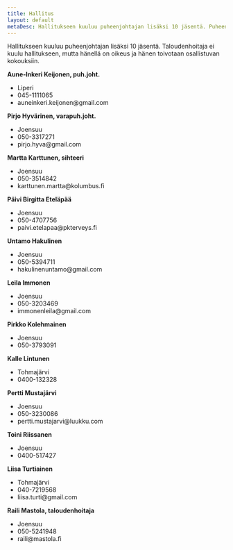 ```yaml
---
title: Hallitus
layout: default
metaDesc: Hallitukseen kuuluu puheenjohtajan lisäksi 10 jäsentä. Puheenjohtajana toimii Aune-Inkeri Keijonen.
---
```


Hallitukseen kuuluu puheenjohtajan lisäksi 10 jäsentä. Taloudenhoitaja ei kuulu hallitukseen, mutta hänellä on oikeus ja hänen toivotaan osallistuvan kokouksiin.

**Aune-Inkeri Keijonen, puh.joht.**
<ul class="mt-0">
	<li>Liperi</li>
	<li>045-1111065</li>
	<li>auneinkeri.keijonen@gmail.com</li>
</ul>

**Pirjo Hyvärinen, varapuh.joht.**
<ul class="mt-0">
	<li>Joensuu</li>
	<li>050-3317271</li>
	<li>pirjo.hyva@gmail.com</li>
</ul>

**Martta Karttunen, sihteeri**
<ul class="mt-0">
	<li>Joensuu</li>
	<li>050-3514842</li>
	<li>karttunen.martta@kolumbus.fi</li>
</ul>

**Päivi Birgitta Eteläpää**
<ul class="mt-0">
	<li>Joensuu</li>
	<li>050-4707756</li>
	<li>paivi.etelapaa@pkterveys.fi</li>
</ul>

**Untamo Hakulinen**
<ul class="mt-0">
	<li>Joensuu</li>
	<li>050-5394711</li>
	<li>hakulinenuntamo@gmail.com</li>
</ul>

**Leila Immonen**
<ul class="mt-0">
	<li>Joensuu</li>
	<li>050-3203469</li>
	<li>immonenleila@gmail.com</li>
</ul>

**Pirkko Kolehmainen**
<ul class="mt-0">
	<li>Joensuu</li>
	<li>050-3793091</li>
</ul>

**Kalle Lintunen**
<ul class="mt-0">
	<li>Tohmajärvi</li>
	<li>0400-132328</li>
</ul>

**Pertti Mustajärvi**
<ul class="mt-0">
	<li>Joensuu</li>
	<li>050-3230086</li>
	<li>pertti.mustajarvi@luukku.com</li>
</ul>

**Toini Riissanen**
<ul class="mt-0">
	<li>Joensuu</li>
	<li>0400-517427</li>
</ul>

**Liisa Turtiainen**
<ul class="mt-0">
	<li>Tohmajärvi</li>
	<li>040-7219568</li>
	<li>liisa.turti@gmail.com</li>
</ul>

**Raili Mastola, taloudenhoitaja**
<ul class="mt-0">
	<li>Joensuu</li>
	<li>050-5241948</li>
	<li>raili@mastola.fi</li>
</ul>
